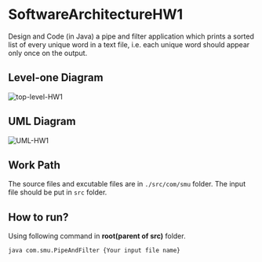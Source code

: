 # SoftwareArchitectureHW1
Design and Code (in Java) a pipe and filter application which prints a sorted list of every unique word in a text file, i.e. each unique word should appear only once on the output.

## Level-one Diagram
![top-level-HW1](https://user-images.githubusercontent.com/48616686/219128125-8552149c-9300-4343-b8c5-8eb176c3f985.png)

## UML Diagram
![UML-HW1](https://user-images.githubusercontent.com/48616686/219128222-9989b84d-ebf8-4220-b9c4-7c31c2d853da.png)

## Work Path
The source files and excutable files are in `./src/com/smu` folder.
The input file should be put in `src` folder.

## How to run?
Using following command in **root(parent of src)** folder.

	java com.smu.PipeAndFilter {Your input file name}



